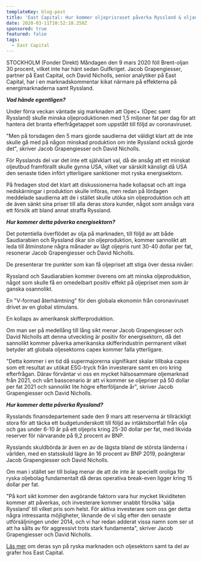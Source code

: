 ```yaml
---
templateKey: blog-post
title: 'East Capital: Hur kommer oljeprisraset påverka Ryssland & oljan?'
date: 2020-03-11T10:52:18.258Z
sponsored: true
featured: false
tags:
  - East Capital
---
```

STOCKHOLM (Fonder Direkt) Måndagen den 9 mars 2020 föll Brent-oljan 30 procent, vilket inte har hänt sedan Gulfkriget. Jacob Grapengiesser, partner på East Capital, och David Nicholls, senior analytiker på East Capital, har i en marknadskommentar kikat närmare på effekterna på energimarknaderna samt Ryssland.

***Vad hände egentligen?***

Under förra veckan väntade sig marknaden att Opec+ (Opec samt Ryssland) skulle minska oljeproduktionen med 1,5 miljoner fat per dag för att hantera det branta efterfrågetappet som uppstått till följd av coronaviruset.

"Men på torsdagen den 5 mars gjorde saudierna det väldigt klart att de inte skulle gå med på någon minskad produktion om inte Ryssland också gjorde det", skriver Jacob Grapengiesser och David Nicholls.

För Rysslands del var det inte ett självklart val, då de ansåg att ett minskat oljeutbud framförallt skulle gynna USA, vilket var särskilt känsligt då USA den senaste tiden infört ytterligare sanktioner mot ryska energisektorn.

På fredagen stod det klart att diskussionerna hade kollapsat och att inga nedskärningar i produktion skulle införas, men redan på lördagen meddelade saudierna att de i stället skulle utöka sin oljeproduktion och att de även sänkt sina priser till alla deras stora kunder, något som ansågs vara ett försök att bland annat straffa Ryssland.

***Hur kommer detta påverka energisektorn?***

Det potentiella överflödet av olja på marknaden, till följd av att både Saudiarabien och Ryssland ökar sin oljeproduktion, kommer sannolikt att leda till åtminstone några månader av lågt oljepris runt 30-40 dollar per fat, resonerar Jacob Grapengiesser och David Nicholls.

De presenterar tre punkter som kan få oljepriset att stiga över dessa nivåer:

Ryssland och Saudiarabien kommer överens om att minska oljeproduktion, något som skulle få en omedelbart positiv effekt på oljepriset men som är ganska osannolikt.

En "V-formad återhämtning" för den globala ekonomin från coronaviruset drivet av en global stimulans.

En kollaps av amerikansk skifferproduktion.

Om man ser på medellång till lång sikt menar Jacob Grapengiesser och David Nicholls att denna utveckling är positiv för energisektorn, då det sannolikt kommer påverka amerikanska skifferindustrin permanent vilket betyder att globala oljesektorns capex kommer falla ytterligare.

"Detta kommer i en tid då supermajorerna signifikant skalar tillbaka capex som ett resultat av utökat ESG-tryck från investerare samt en oro kring efterfrågan. Därav förväntar vi oss en mycket hälsosammare oljemarknad från 2021, och vårt basscenario är att vi kommer se oljepriser på 50 dollar per fat 2021 och sannolikt lite högre efterföljande år", skriver Jacob Grapengiesser och David Nicholls.

***Hur kommer detta påverka Ryssland?***

Rysslands finansdepartement sade den 9 mars att reserverna är tillräckligt stora för att täcka ett budgetunderskott till följd av intäktsbortfall från olja och gas under 6-10 år på ett oljepris kring 25-30 dollar per fat, med likvida reserver för närvarande på 9,2 procent av BNP.

Rysslands skuldbörda är även en av de lägsta bland de största länderna i världen, med en statsskuld lägre än 16 procent av BNP 2019, poängterar Jacob Grapengiesser och David Nicholls.

Om man i stället ser till bolag menar de att de inte är speciellt oroliga för ryska oljebolag fundamentalt då deras operativa break-even ligger kring 15 dollar per fat.

"På kort sikt kommer den avgörande faktorn vara hur mycket likviditeten kommer att påverkas, och investerare kommer snabbt försöka 'sälja Ryssland' till vilket pris som helst. För aktiva investerare som oss ger detta några intressanta möjligheter, liknande de vi såg efter den senaste utförsäljningen under 2014, och vi har redan adderat vissa namn som ser ut att ha sålts av för aggressivt trots stark fundamenta", skriver Jacob Grapengiesser och David Nicholls.

[Läs mer](https://www.eastcapital.com/sv-SE/Look-East/Experts/Jacob-Grapengiesser/market-commentary-oil-and-russia/) om deras syn på ryska marknaden och oljesektorn samt ta del av grafer hos East Capital.
